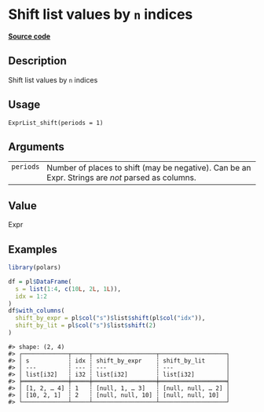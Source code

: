 
# Shift list values by <code>n</code> indices

[**Source code**](https://github.com/pola-rs/r-polars/tree/main/R/expr__list.R#L289)

## Description

Shift list values by <code>n</code> indices

## Usage

<pre><code class='language-R'>ExprList_shift(periods = 1)
</code></pre>

## Arguments

<table>
<tr>
<td style="white-space: nowrap; font-family: monospace; vertical-align: top">
<code id="ExprList_shift_:_periods">periods</code>
</td>
<td>
Number of places to shift (may be negative). Can be an Expr. Strings are
<em>not</em> parsed as columns.
</td>
</tr>
</table>

## Value

Expr

## Examples

``` r
library(polars)

df = pl$DataFrame(
  s = list(1:4, c(10L, 2L, 1L)),
  idx = 1:2
)
df$with_columns(
  shift_by_expr = pl$col("s")$list$shift(pl$col("idx")),
  shift_by_lit = pl$col("s")$list$shift(2)
)
```

    #> shape: (2, 4)
    #> ┌─────────────┬─────┬──────────────────┬───────────────────┐
    #> │ s           ┆ idx ┆ shift_by_expr    ┆ shift_by_lit      │
    #> │ ---         ┆ --- ┆ ---              ┆ ---               │
    #> │ list[i32]   ┆ i32 ┆ list[i32]        ┆ list[i32]         │
    #> ╞═════════════╪═════╪══════════════════╪═══════════════════╡
    #> │ [1, 2, … 4] ┆ 1   ┆ [null, 1, … 3]   ┆ [null, null, … 2] │
    #> │ [10, 2, 1]  ┆ 2   ┆ [null, null, 10] ┆ [null, null, 10]  │
    #> └─────────────┴─────┴──────────────────┴───────────────────┘
